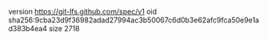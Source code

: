 version https://git-lfs.github.com/spec/v1
oid sha256:9cba23d9f36982adad27994ac3b50067c6d0b3e62afc9fca50e9e1ad383b4ea4
size 2718
